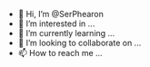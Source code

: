 - 👋 Hi, I’m @SerPhearon
- 👀 I’m interested in ...
- 🌱 I’m currently learning ...
- 💞️ I’m looking to collaborate on ...
- 📫 How to reach me ...

<!---
SerPhearon/SerPhearon is a ✨ special ✨ repository because its `README.md` (this file) appears on your GitHub profile.
You can click the Preview link to take a look at your changes.
--->
